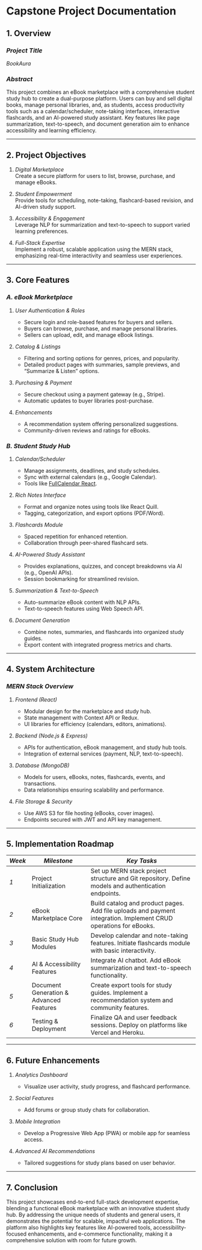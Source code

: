 # Capstone Project Documentation


## 1. Overview

### *Project Title*  
*BookAura*

### *Abstract*  
This project combines an eBook marketplace with a comprehensive student study hub to create a dual-purpose platform. Users can buy and sell digital books, manage personal libraries, and, as students, access productivity tools such as a calendar/scheduler, note-taking interfaces, interactive flashcards, and an AI-powered study assistant. Key features like page summarization, text-to-speech, and document generation aim to enhance accessibility and learning efficiency.

---

## 2. Project Objectives

1. *Digital Marketplace*  
   Create a secure platform for users to list, browse, purchase, and manage eBooks.

2. *Student Empowerment*  
   Provide tools for scheduling, note-taking, flashcard-based revision, and AI-driven study support.

3. *Accessibility & Engagement*  
   Leverage NLP for summarization and text-to-speech to support varied learning preferences.

4. *Full-Stack Expertise*  
   Implement a robust, scalable application using the MERN stack, emphasizing real-time interactivity and seamless user experiences.

---

## 3. Core Features

### *A. eBook Marketplace*

1. *User Authentication & Roles*  
   - Secure login and role-based features for buyers and sellers.  
   - Buyers can browse, purchase, and manage personal libraries.  
   - Sellers can upload, edit, and manage eBook listings.

2. *Catalog & Listings*  
   - Filtering and sorting options for genres, prices, and popularity.  
   - Detailed product pages with summaries, sample previews, and “Summarize & Listen” options.

3. *Purchasing & Payment*  
   - Secure checkout using a payment gateway (e.g., Stripe).  
   - Automatic updates to buyer libraries post-purchase.

4. *Enhancements*  
   - A recommendation system offering personalized suggestions.  
   - Community-driven reviews and ratings for eBooks.

### *B. Student Study Hub*

1. *Calendar/Scheduler*  
   - Manage assignments, deadlines, and study schedules.  
   - Sync with external calendars (e.g., Google Calendar).  
   - Tools like [FullCalendar React](https://fullcalendar.io/docs/react).

2. *Rich Notes Interface*  
   - Format and organize notes using tools like React Quill.  
   - Tagging, categorization, and export options (PDF/Word).

3. *Flashcards Module*  
   - Spaced repetition for enhanced retention.  
   - Collaboration through peer-shared flashcard sets.

4. *AI-Powered Study Assistant*  
   - Provides explanations, quizzes, and concept breakdowns via AI (e.g., OpenAI APIs).  
   - Session bookmarking for streamlined revision.

5. *Summarization & Text-to-Speech*  
   - Auto-summarize eBook content with NLP APIs.  
   - Text-to-speech features using Web Speech API.

6. *Document Generation*  
   - Combine notes, summaries, and flashcards into organized study guides.  
   - Export content with integrated progress metrics and charts.

---

## 4. System Architecture

### *MERN Stack Overview*  

1. *Frontend (React)*  
   - Modular design for the marketplace and study hub.  
   - State management with Context API or Redux.  
   - UI libraries for efficiency (calendars, editors, animations).

2. *Backend (Node.js & Express)*  
   - APIs for authentication, eBook management, and study hub tools.  
   - Integration of external services (payment, NLP, text-to-speech).

3. *Database (MongoDB)*  
   - Models for users, eBooks, notes, flashcards, events, and transactions.  
   - Data relationships ensuring scalability and performance.

4. *File Storage & Security*  
   - Use AWS S3 for file hosting (eBooks, cover images).  
   - Endpoints secured with JWT and API key management.

---

## 5. Implementation Roadmap

| *Week* | *Milestone*                                 | *Key Tasks*                                                                 |
|----------|-----------------------------------------------|------------------------------------------------------------------------------|
| *1*    | Project Initialization                        | Set up MERN stack project structure and Git repository. Define models and authentication endpoints. |
| *2*    | eBook Marketplace Core                        | Build catalog and product pages. Add file uploads and payment integration. Implement CRUD operations for eBooks. |
| *3*    | Basic Study Hub Modules                       | Develop calendar and note-taking features. Initiate flashcards module with basic interactivity. |
| *4*    | AI & Accessibility Features                   | Integrate AI chatbot. Add eBook summarization and text-to-speech functionality. |
| *5*    | Document Generation & Advanced Features       | Create export tools for study guides. Implement a recommendation system and community features. |
| *6*    | Testing & Deployment                          | Finalize QA and user feedback sessions. Deploy on platforms like Vercel and Heroku. |

---

## 6. Future Enhancements

1. *Analytics Dashboard*  
   - Visualize user activity, study progress, and flashcard performance.

2. *Social Features*  
   - Add forums or group study chats for collaboration.

3. *Mobile Integration*  
   - Develop a Progressive Web App (PWA) or mobile app for seamless access.

4. *Advanced AI Recommendations*  
   - Tailored suggestions for study plans based on user behavior.

---

## 7. Conclusion

This project showcases end-to-end full-stack development expertise, blending a functional eBook marketplace with an innovative student study hub. By addressing the unique needs of students and general users, it demonstrates the potential for scalable, impactful web applications. The platform also highlights key features like AI-powered tools, accessibility-focused enhancements, and e-commerce functionality, making it a comprehensive solution with room for future growth.